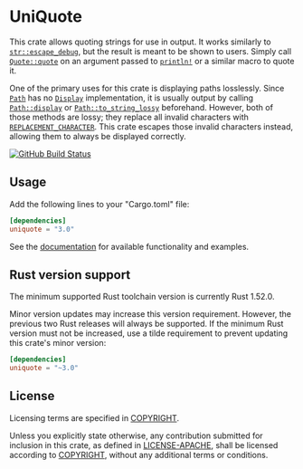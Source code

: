 # UniQuote

This crate allows quoting strings for use in output. It works similarly to
[`str::escape_debug`], but the result is meant to be shown to users. Simply
call [`Quote::quote`] on an argument passed to [`println!`] or a similar macro
to quote it.

One of the primary uses for this crate is displaying paths losslessly. Since
[`Path`] has no [`Display`] implementation, it is usually output by calling
[`Path::display`] or [`Path::to_string_lossy`] beforehand. However, both of
those methods are lossy; they replace all invalid characters with
[`REPLACEMENT_CHARACTER`]. This crate escapes those invalid characters instead,
allowing them to always be displayed correctly.

[![GitHub Build Status](https://github.com/dylni/uniquote/workflows/build/badge.svg?branch=master)](https://github.com/dylni/uniquote/actions?query=branch%3Amaster)

## Usage

Add the following lines to your "Cargo.toml" file:

```toml
[dependencies]
uniquote = "3.0"
```

See the [documentation] for available functionality and examples.

## Rust version support

The minimum supported Rust toolchain version is currently Rust 1.52.0.

Minor version updates may increase this version requirement. However, the
previous two Rust releases will always be supported. If the minimum Rust
version must not be increased, use a tilde requirement to prevent updating this
crate's minor version:

```toml
[dependencies]
uniquote = "~3.0"
```

## License

Licensing terms are specified in [COPYRIGHT].

Unless you explicitly state otherwise, any contribution submitted for inclusion
in this crate, as defined in [LICENSE-APACHE], shall be licensed according to
[COPYRIGHT], without any additional terms or conditions.

[COPYRIGHT]: https://github.com/dylni/uniquote/blob/master/COPYRIGHT
[`Display`]: https://doc.rust-lang.org/std/fmt/trait.Display.html
[documentation]: https://docs.rs/uniquote
[LICENSE-APACHE]: https://github.com/dylni/uniquote/blob/master/LICENSE-APACHE
[`Path`]: https://doc.rust-lang.org/std/path/struct.Path.html
[`Path::display`]: https://doc.rust-lang.org/std/path/struct.Path.html#method.display
[`Path::to_string_lossy`]: https://doc.rust-lang.org/std/path/struct.Path.html#method.to_string_lossy
[`println!`]: https://doc.rust-lang.org/std/macro.println.html
[`Quote::quote`]: https://docs.rs/uniquote/*/uniquote/trait.Quote.html#method.quote
[`REPLACEMENT_CHARACTER`]: https://doc.rust-lang.org/std/char/constant.REPLACEMENT_CHARACTER.html
[`str::escape_debug`]: https://doc.rust-lang.org/std/primitive.str.html#method.escape_debug
